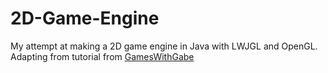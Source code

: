 # 2D-Game-Engine
My attempt at making a 2D game engine in Java with LWJGL and OpenGL.
Adapting from tutorial from [GamesWithGabe](https://www.youtube.com/c/GamesWithGabe)
